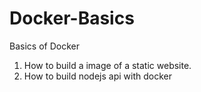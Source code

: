 # Docker-Basics
Basics of Docker

1. How to build a image of a static website.
2. How to build nodejs api with docker
